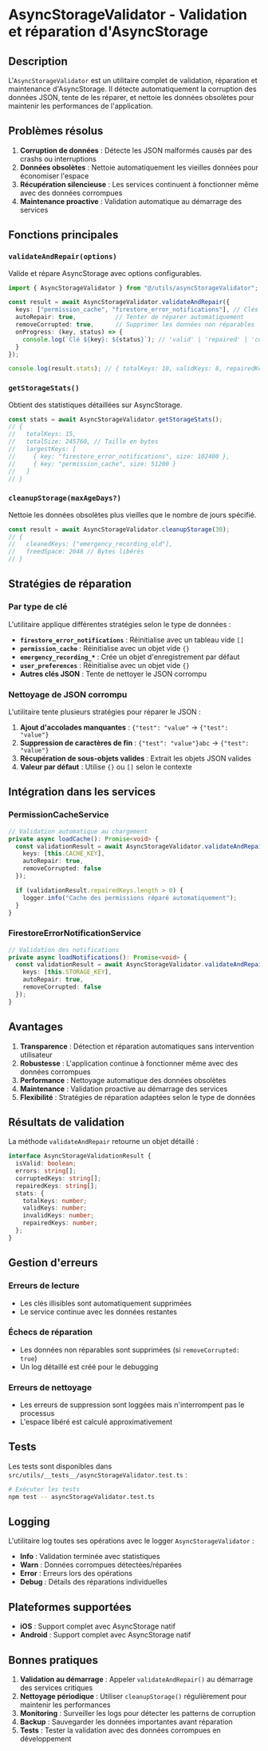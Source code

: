 # AsyncStorageValidator - Validation et réparation d'AsyncStorage

## Description

L'`AsyncStorageValidator` est un utilitaire complet de validation, réparation et maintenance d'AsyncStorage. Il détecte automatiquement la corruption des données JSON, tente de les réparer, et nettoie les données obsolètes pour maintenir les performances de l'application.

## Problèmes résolus

1. **Corruption de données** : Détecte les JSON malformés causés par des crashs ou interruptions
2. **Données obsolètes** : Nettoie automatiquement les vieilles données pour économiser l'espace
3. **Récupération silencieuse** : Les services continuent à fonctionner même avec des données corrompues
4. **Maintenance proactive** : Validation automatique au démarrage des services

## Fonctions principales

### `validateAndRepair(options)`

Valide et répare AsyncStorage avec options configurables.

```typescript
import { AsyncStorageValidator } from "@/utils/asyncStorageValidator";

const result = await AsyncStorageValidator.validateAndRepair({
  keys: ["permission_cache", "firestore_error_notifications"], // Clés spécifiques
  autoRepair: true,           // Tenter de réparer automatiquement
  removeCorrupted: true,      // Supprimer les données non réparables
  onProgress: (key, status) => {
    console.log(`Clé ${key}: ${status}`); // 'valid' | 'repaired' | 'corrupted'
  }
});

console.log(result.stats); // { totalKeys: 10, validKeys: 8, repairedKeys: 2, invalidKeys: 0 }
```

### `getStorageStats()`

Obtient des statistiques détaillées sur AsyncStorage.

```typescript
const stats = await AsyncStorageValidator.getStorageStats();
// {
//   totalKeys: 15,
//   totalSize: 245760, // Taille en bytes
//   largestKeys: [
//     { key: "firestore_error_notifications", size: 102400 },
//     { key: "permission_cache", size: 51200 }
//   ]
// }
```

### `cleanupStorage(maxAgeDays?)`

Nettoie les données obsolètes plus vieilles que le nombre de jours spécifié.

```typescript
const result = await AsyncStorageValidator.cleanupStorage(30);
// {
//   cleanedKeys: ["emergency_recording_old"],
//   freedSpace: 2048 // Bytes libérés
// }
```

## Stratégies de réparation

### Par type de clé

L'utilitaire applique différentes stratégies selon le type de données :

- **`firestore_error_notifications`** : Réinitialise avec un tableau vide `[]`
- **`permission_cache`** : Réinitialise avec un objet vide `{}`
- **`emergency_recording_*`** : Crée un objet d'enregistrement par défaut
- **`user_preferences`** : Réinitialise avec un objet vide `{}`
- **Autres clés JSON** : Tente de nettoyer le JSON corrompu

### Nettoyage de JSON corrompu

L'utilitaire tente plusieurs stratégies pour réparer le JSON :

1. **Ajout d'accolades manquantes** : `{"test": "value"` → `{"test": "value"}`
2. **Suppression de caractères de fin** : `{"test": "value"}abc` → `{"test": "value"}`
3. **Récupération de sous-objets valides** : Extrait les objets JSON valides
4. **Valeur par défaut** : Utilise `{}` ou `[]` selon le contexte

## Intégration dans les services

### PermissionCacheService

```typescript
// Validation automatique au chargement
private async loadCache(): Promise<void> {
  const validationResult = await AsyncStorageValidator.validateAndRepair({
    keys: [this.CACHE_KEY],
    autoRepair: true,
    removeCorrupted: false
  });

  if (validationResult.repairedKeys.length > 0) {
    logger.info("Cache des permissions réparé automatiquement");
  }
}
```

### FirestoreErrorNotificationService

```typescript
// Validation des notifications
private async loadNotifications(): Promise<void> {
  const validationResult = await AsyncStorageValidator.validateAndRepair({
    keys: [this.STORAGE_KEY],
    autoRepair: true,
    removeCorrupted: false
  });
}
```

## Avantages

1. **Transparence** : Détection et réparation automatiques sans intervention utilisateur
2. **Robustesse** : L'application continue à fonctionner même avec des données corrompues
3. **Performance** : Nettoyage automatique des données obsolètes
4. **Maintenance** : Validation proactive au démarrage des services
5. **Flexibilité** : Stratégies de réparation adaptées selon le type de données

## Résultats de validation

La méthode `validateAndRepair` retourne un objet détaillé :

```typescript
interface AsyncStorageValidationResult {
  isValid: boolean;
  errors: string[];
  corruptedKeys: string[];
  repairedKeys: string[];
  stats: {
    totalKeys: number;
    validKeys: number;
    invalidKeys: number;
    repairedKeys: number;
  };
}
```

## Gestion d'erreurs

### Erreurs de lecture
- Les clés illisibles sont automatiquement supprimées
- Le service continue avec les données restantes

### Échecs de réparation
- Les données non réparables sont supprimées (si `removeCorrupted: true`)
- Un log détaillé est créé pour le debugging

### Erreurs de nettoyage
- Les erreurs de suppression sont loggées mais n'interrompent pas le processus
- L'espace libéré est calculé approximativement

## Tests

Les tests sont disponibles dans `src/utils/__tests__/asyncStorageValidator.test.ts` :

```bash
# Exécuter les tests
npm test -- asyncStorageValidator.test.ts
```

## Logging

L'utilitaire log toutes ses opérations avec le logger `AsyncStorageValidator` :

- **Info** : Validation terminée avec statistiques
- **Warn** : Données corrompues détectées/réparées
- **Error** : Erreurs lors des opérations
- **Debug** : Détails des réparations individuelles

## Plateformes supportées

- **iOS** : Support complet avec AsyncStorage natif
- **Android** : Support complet avec AsyncStorage natif

## Bonnes pratiques

1. **Validation au démarrage** : Appeler `validateAndRepair()` au démarrage des services critiques
2. **Nettoyage périodique** : Utiliser `cleanupStorage()` régulièrement pour maintenir les performances
3. **Monitoring** : Surveiller les logs pour détecter les patterns de corruption
4. **Backup** : Sauvegarder les données importantes avant réparation
5. **Tests** : Tester la validation avec des données corrompues en développement
